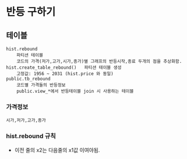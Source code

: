 # 반등 구하기


## 테이블
    hist.rebound   
        파티션 테이블
        코드의 가격(저가,고가,시가,종가)별 그래프의 반등시작,종료 두개의 점을 추상화함.
    hist.create_table_rebound()   파티션 테이블 생성
        고정값: 1956 ~ 2031 (hist.price 와 동일)
    public.tb_rebound
        코드별 가격들의 반등정보
        public.view_*에서 반등테이블 join 시 사용하는 테이블

### 가격정보
    시가,저가,고가,종가

### hist.rebound 규칙 
- 이전 줄의 x2는 다음줄의 x1값 이여야됨.